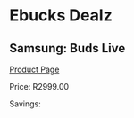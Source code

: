
# Ebucks Dealz
## Samsung: Buds Live
[Product Page](https://www.ebucks.com/web/shop/productSelected.do?prodId=1076062185&catId=1083262740)

Price: R2999.00

Savings: 


	